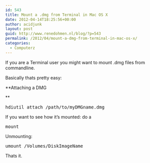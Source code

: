 ```yaml
---
id: 543
title: Mount a .dmg from Terminal in Mac OS X
date: 2012-04-14T18:25:56+00:00
author: acidjunk
layout: post
guid: http://www.renedohmen.nl/blog/?p=543
permalink: /2012/04/mount-a-dmg-from-terminal-in-mac-os-x/
categories:
  - Computerz
---
```

If you are a Terminal user you might want to mount .dmg files from commandline.

Basically thats pretty easy:

**Attaching a DMG
  
** 

<pre>hdiutil attach /path/to/myDMGname.dmg
</pre>

If you want to see how it&#8217;s mounted: do a

<pre>mount
</pre>

Unmounting:

<pre>umount /Volumes/DiskImageName
</pre>

Thats it.